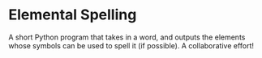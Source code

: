 Elemental Spelling
=========

A short Python program that takes in a word, and outputs the elements whose symbols can be used to spell it (if possible).
A collaborative effort!
